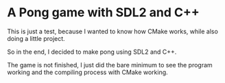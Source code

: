 # A Pong game with SDL2 and C++

This is just a test, because I wanted to know how CMake works, while also doing a little project.

So in the end, I decided to make pong using SDL2 and C++.

The game is not finished, I just did the bare minimum to see the program working and the compiling process with CMake working.

